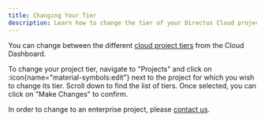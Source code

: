 ```yaml
---
title: Changing Your Tier
description: Learn how to change the tier of your Directus Cloud project.
---
```


<!-- TODO: Image -->

You can change between the different [cloud project tiers](/cloud/getting-started/introduction) from the Cloud Dashboard.

To change your project tier, navigate to "Projects" and click on :icon{name="material-symbols:edit"} next to the project for which you wish to change its tier. Scroll down to find the list of tiers. Once selected, you can click on "Make Changes" to confirm.

In order to change to an enterprise project, please [contact us](https://directus.io/contact).
